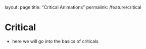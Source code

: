 layout: page
title: "Critical Animations"
permalink: /feature/critical
# Critical
- here we will go into the basics of criticals